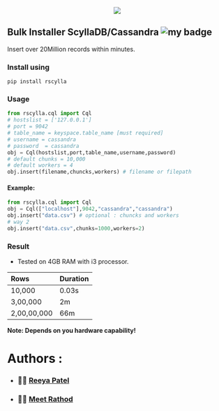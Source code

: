 <p align="center">
  <a href="https://skillicons.dev">
    <img src="https://skillicons.dev/icons?i=git,cassandra,python" />
  </a>
</p>

## Bulk Installer ScyllaDB/Cassandra ![my badge](https://badgen.net/badge/version/0.0.1/red?icon=git)

Insert over 20Million records within minutes.

### Install using
```shell
pip install rscylla
```
### Usage
```python
from rscylla.cql import Cql
# hostslist = ['127.0.0.1']
# port = 9042
# table_name = keyspace.table_name [must required]
# username = cassandra
# password  = cassandra
obj = Cql(hostslist,port,table_name,username,password)
# default chunks = 10,000
# default workers = 4
obj.insert(filename,chuncks,workers) # filename or filepath
```
#### Example:
```python
from rscylla.cql import Cql
obj = Cql(["localhost"],9042,"cassandra","cassandra")
obj.insert("data.csv") # optional : chuncks and workers
# way 2
obj.insert("data.csv",chunks=1000,workers=2)
```
### Result
- Tested on 4GB RAM with i3 processor.

| Rows | Duration |
|:-----|:---------|
|10,000|0.03s|
|3,00,000|2m|
|2,00,00,000|66m|
**Note: Depends on you hardware capability!**

# Authors :
- ### 🙋‍♀️ [Reeya Patel](https://github.com/ReeyaPatel06)
- ### 🙋‍♂️ [Meet Rathod](https://github.com/MeetRathod0)


